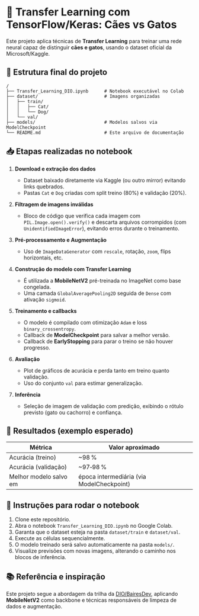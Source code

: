 # 🐾 Transfer Learning com TensorFlow/Keras: Cães vs Gatos

Este projeto aplica técnicas de **Transfer Learning** para treinar uma rede neural capaz de distinguir **cães e gatos**, usando o dataset oficial da Microsoft/Kaggle.

## 📂 Estrutura final do projeto

```
/
├── Transfer_Learning_DIO.ipynb      # Notebook executável no Colab
├── dataset/                         # Imagens organizadas
│   ├── train/
│   │   ├── Cat/
│   │   └── Dog/
│   └── val/
├── models/                          # Modelos salvos via ModelCheckpoint
└── README.md                        # Este arquivo de documentação
```

## 📥 Etapas realizadas no notebook

1. **Download e extração dos dados**
   - Dataset baixado diretamente via Kaggle (ou outro mirror) evitando links quebrados.
   - Pastas `Cat` e `Dog` criadas com split treino (80%) e validação (20%).

2. **Filtragem de imagens inválidas**
   - Bloco de código que verifica cada imagem com `PIL.Image.open().verify()` e descarta arquivos corrompidos (com `UnidentifiedImageError`), evitando erros durante o treinamento.

3. **Pré-processamento e Augmentação**
   - Uso de `ImageDataGenerator` com `rescale`, rotação, `zoom`, flips horizontais, etc.

4. **Construção do modelo com Transfer Learning**
   - É utilizada a **MobileNetV2** pré-treinada no ImageNet como base congelada.
   - Uma camada `GlobalAveragePooling2D` seguida de `Dense` com ativação `sigmoid`.

5. **Treinamento e callbacks**
   - O modelo é compilado com otimização `Adam` e loss `binary_crossentropy`.
   - Callback de **ModelCheckpoint** para salvar a melhor versão.
   - Callback de **EarlyStopping** para parar o treino se não houver progresso.

6. **Avaliação**
   - Plot de gráficos de acurácia e perda tanto em treino quanto validação.
   - Uso do conjunto `val` para estimar generalização.

7. **Inferência**
   - Seleção de imagem de validação com predição, exibindo o rótulo previsto (gato ou cachorro) e confiança.

## 🎯 Resultados (exemplo esperado)

| Métrica                  | Valor aproximado |
|--------------------------|------------------|
| Acurácia (treino)        | ~98 %            |
| Acurácia (validação)     | ~97‑98 %         |
| Melhor modelo salvo em   | época intermediária (via ModelCheckpoint) |

## 🔧 Instruções para rodar o notebook

1. Clone este repositório.
2. Abra o notebook `Transfer_Learning_DIO.ipynb` no Google Colab.
3. Garanta que o dataset esteja na pasta `dataset/train` e `dataset/val`.
4. Execute as células sequencialmente.
5. O modelo treinado será salvo automaticamente na pasta `models/`.
6. Visualize previsões com novas imagens, alterando o caminho nos blocos de inferência.

## 📚 Referência e inspiração

Este projeto segue a abordagem da trilha da [DIO/BairesDev](https://web.dio.me/track/bairesdev-machine-learning-training), aplicando **MobileNetV2** como backbone e técnicas responsáveis de limpeza de dados e augmentação.
